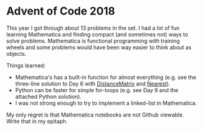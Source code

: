 # Advent of Code 2018

This year I got through about 13 problems in the set. I had a lot of fun learning Mathematica and finding compact (and sometimes not) ways to solve problems. Mathematica is functional programming with training wheels and some problems would have been way easier to think about as objects.

Things learned:
* Mathematica's has a built-in function for almost everything (e.g. see the three-line solution to Day 6 with [DistanceMatrix](https://reference.wolfram.com/language/ref/DistanceMatrix.html) and [Nearest](https://reference.wolfram.com/language/ref/Nearest.html)).
* Python can be faster for simple for-loops (e.g. see Day 9 and the attached Python solution).
* I was not strong enough to try to implement a linked-list in Mathematica.

My only regret is that Mathematica notebooks are not Github viewable. Write that in my epitaph.

